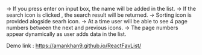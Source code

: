 -> If you press enter on input box, the name will be added in the list. 
-> If the search icon is clicked , the search result will be returned.
-> Sorting icon is provided alogside searh icon.
-> At a time user will be able to see 4 page numbers between the next and previous icons.
-> The page numbers appear dynamically as user adds data in the list.


Demo link : https://amankhan9.github.io/ReactFavList/

